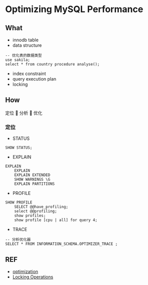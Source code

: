 # Optimizing MySQL Performance

## What

- innodb table
- data structure
```mysql
-- 优化表的数据类型
use sakila;
select * from country procedure analyse();
```
- index constraint
- query execution plan
- locking

## How
定位    分析    优化

### 定位

- STATUS
```mysql
SHOW STATUS;
```
- EXPLAIN
```mysql
EXPLAIN
	EXPLAIN
	EXPLAIN EXTENDED
	SHOW WARNINGS \G
	EXPLAIN PARTITIONS
```
- PROFILE
```mysql
SHOW PROFILE
	SELECT @@have_profiling;
	select @@profiling;
	show profiles;
	show profile [cpu | all] for query 4;
```
- TRACE
```mysql
-- 分析优化器
SELECT * FROM INFORMATION_SCHEMA.OPTIMIZER_TRACE ;
```



## REF

- [optimization](https://dev.mysql.com/doc/refman/5.6/en/optimization.html)
- [Locking Operations](https://dev.mysql.com/doc/refman/5.6/en/locking-issues.html)
